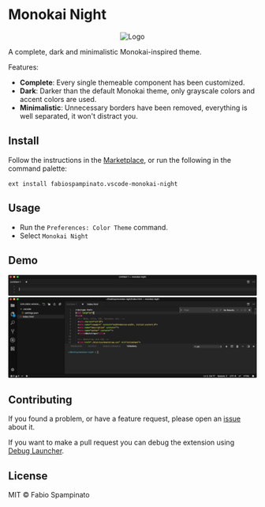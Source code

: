 # Monokai Night

<p align="center">
	<img src="https://raw.githubusercontent.com/fabiospampinato/vscode-monokai-night/master/resources/logo/logo.png" width="128" alt="Logo">
</p>

A complete, dark and minimalistic Monokai-inspired theme.

Features:
- **Complete**: Every single themeable component has been customized.
- **Dark**: Darker than the default Monokai theme, only grayscale colors and accent colors are used.
- **Minimalistic**: Unnecessary borders have been removed, everything is well separated, it won't distract you.

## Install

Follow the instructions in the [Marketplace](https://marketplace.visualstudio.com/items?itemName=fabiospampinato.vscode-monokai-night), or run the following in the command palette:

```shell
ext install fabiospampinato.vscode-monokai-night
```

## Usage

- Run the `Preferences: Color Theme` command.
- Select `Monokai Night`

## Demo

![Simple](resources/demo/simple.png)
![Advanced](resources/demo/advanced.png)

## Contributing

If you found a problem, or have a feature request, please open an [issue](https://github.com/fabiospampinato/vscode-monokai-night/issues) about it.

If you want to make a pull request you can debug the extension using [Debug Launcher](https://marketplace.visualstudio.com/items?itemName=fabiospampinato.vscode-debug-launcher).

## License

MIT © Fabio Spampinato
